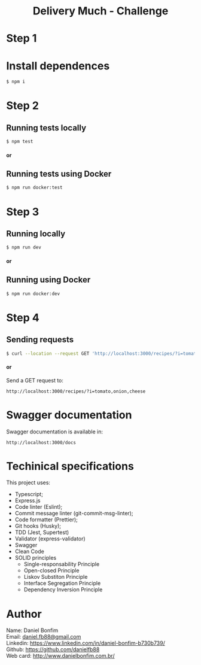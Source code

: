 <h1 align="center">Delivery Much - Challenge</h1>

# Step 1
# Install dependences
```bash
$ npm i
```

# Step 2
## Running tests locally
```bash
$ npm test
```
#### or

## Running tests using Docker
```bash
$ npm run docker:test
```

# Step 3
## Running locally
```bash
$ npm run dev
```
#### or

## Running using Docker
```bash
$ npm run docker:dev
```

# Step 4
## Sending requests
```bash
$ curl --location --request GET 'http://localhost:3000/recipes/?i=tomato,onion,cheese'
```
#### or

Send a GET request to:
```
http://localhost:3000/recipes/?i=tomato,onion,cheese
```

# Swagger documentation
Swagger documentation is available in: 
```
http://localhost:3000/docs
```


# Techinical specifications
This project uses:
  - Typescript;
  - Express.js
  - Code linter (Eslint);
  - Commit message linter (git-commit-msg-linter); 
  - Code formatter (Prettier); 
  - Git hooks (Husky); 
  - TDD (Jest, Supertest)
  - Validator (express-validator)
  - Swagger
  - Clean Code
  - SOLID principles
    - Single-responsability Principle
    - Open-closed Principle
    - Liskov Substiton Principle
    - Interface Segregation Principle
    - Dependency Inversion Principle

# Author
Name: Daniel Bonfim <br />
Email: daniel.fb88@gmail.com <br />
Linkedin: https://www.linkedin.com/in/daniel-bonfim-b730b739/ <br />
Github: https://github.com/danielfb88 <br />
Web card: http://www.danielbonfim.com.br/
